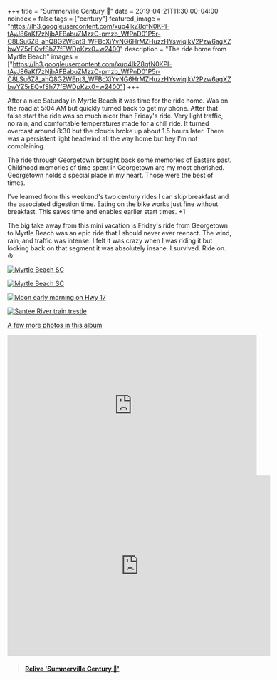 +++
title =  "Summerville Century 💯"
date = 2019-04-21T11:30:00-04:00
noindex = false
tags = ["century"]
featured_image = "https://lh3.googleusercontent.com/xup4IkZ8qfN0KPI-tAyJ86aKf7zNjbAFBabuZMzzC-pmzb_WfPnD01P5r-C8LSu6Z8_ahQ8G2WEpt3_WFBcXiYvNG6HrMZHuzzHYswiqikV2Pzw6agXZbwYZ5rEQvfSh77fEWDpKzx0=w2400"
description = "The ride home from Myrtle Beach"
images = ["https://lh3.googleusercontent.com/xup4IkZ8qfN0KPI-tAyJ86aKf7zNjbAFBabuZMzzC-pmzb_WfPnD01P5r-C8LSu6Z8_ahQ8G2WEpt3_WFBcXiYvNG6HrMZHuzzHYswiqikV2Pzw6agXZbwYZ5rEQvfSh77fEWDpKzx0=w2400"]
+++

After a nice Saturday in Myrtle Beach it was time for the ride home. Was on the road at 5:04 AM but quickly turned back to get my phone. After that false start the ride was so much nicer than Friday's ride. Very light traffic, no rain, and comfortable temperatures made for a chill ride. It turned overcast around 8:30 but the clouds broke up about 1.5 hours later. There was a persistent light headwind all the way home but hey I'm not complaining.

The ride through Georgetown brought back some memories of Easters past. Childhood memories of time spent in Georgetown are my most cherished. Georgetown holds a special place in my heart. Those were the best of times.

I've learned from this weekend's two century rides I can skip breakfast and the associated digestion time. Eating on the bike works just fine without breakfast. This saves time and enables earlier start times. +1

The big take away from this mini vacation is Friday's ride from Georgetown to Myrtle Beach was an epic ride that I should never ever reenact. The wind, rain, and traffic was intense. I felt it was crazy when I was riding it but looking back on that segment it was absolutely insane. I survived. Ride on. ☮


[![Myrtle Beach SC](https://lh3.googleusercontent.com/uYc-QIQT1e1qf4iz0WX-PbNk4t-JPeg9O3ruJPYRaXqfpJEF5Ua6Z7GDJPYxGack5GzVZowtifCmDL-0y62YaNhEY8X-HyqISXsyJL-M8jxr6q1vv6uWRNu0R9N5I9-gq8BibzY-SiQ=w2400)](https://lh3.googleusercontent.com/uYc-QIQT1e1qf4iz0WX-PbNk4t-JPeg9O3ruJPYRaXqfpJEF5Ua6Z7GDJPYxGack5GzVZowtifCmDL-0y62YaNhEY8X-HyqISXsyJL-M8jxr6q1vv6uWRNu0R9N5I9-gq8BibzY-SiQ=w2400)

[![Myrtle Beach SC](https://lh3.googleusercontent.com/q8aOYh-T3mLoJV-foxp-ubDCHuhtwGVhwoulZVQAko9Vr2AO0Wf-qPAZNEz1iSyY6aAJ_4Ast7jvyIqARuEdRr8gDPBAAu-za_SvzL-Bo2VJRoO9Fb7cEl4Fd_9x0GQDoDQ10bDkLxg=w2400)](https://lh3.googleusercontent.com/q8aOYh-T3mLoJV-foxp-ubDCHuhtwGVhwoulZVQAko9Vr2AO0Wf-qPAZNEz1iSyY6aAJ_4Ast7jvyIqARuEdRr8gDPBAAu-za_SvzL-Bo2VJRoO9Fb7cEl4Fd_9x0GQDoDQ10bDkLxg=w2400)

[![Moon early morning on Hwy 17](https://lh3.googleusercontent.com/C95jyaGXdrrK3Rrs6p2IB_RpZyF1-6UaMBCKObm878bj_9HyuIL8ZVKC21HypPm_cXmzUEd30JPJ2vCgeQX9Bwi78tYC4OYqxWZWAtA49Fb_wGAWZpz2kvYZ3Gz9HyzVGs2aM6JH6Wc=w2400)](https://lh3.googleusercontent.com/C95jyaGXdrrK3Rrs6p2IB_RpZyF1-6UaMBCKObm878bj_9HyuIL8ZVKC21HypPm_cXmzUEd30JPJ2vCgeQX9Bwi78tYC4OYqxWZWAtA49Fb_wGAWZpz2kvYZ3Gz9HyzVGs2aM6JH6Wc=w2400)

[![Santee River train trestle](https://lh3.googleusercontent.com/eqtk_gNnA5xWL2w2PwWGm5HZv_xY5hxc99OgBOlN-Szszt4vC-206WLOBirwZjPLVB3XoVibl3T_PqSEw7DxCxFJ7ur95Ou8xhhzeO2QSkW3eRoUF0XS4XP4aB8UcpyhZvCPUEo6xqw=w2400)](https://lh3.googleusercontent.com/eqtk_gNnA5xWL2w2PwWGm5HZv_xY5hxc99OgBOlN-Szszt4vC-206WLOBirwZjPLVB3XoVibl3T_PqSEw7DxCxFJ7ur95Ou8xhhzeO2QSkW3eRoUF0XS4XP4aB8UcpyhZvCPUEo6xqw=w2400)

[A few more photos in this album](https://photos.app.goo.gl/HEbCBpGJxhiFg6uF9)

<iframe width="560" height="315" src="https://www.youtube.com/embed/3i0sAQz-3MU" frameborder="0" allow="accelerometer; autoplay; encrypted-media; gyroscope; picture-in-picture" allowfullscreen></iframe>

<iframe height='405' width='590' frameborder='0' allowtransparency='true' scrolling='no' src='https://www.strava.com/activities/2307745665/embed/9751ddd38fe18aaabb47d623e676f46aa9b37d0d'></iframe>

<blockquote class="embedly-card" data-card-controls="0" data-card-key="f1631a41cb254ca5b035dc5747a5bd75"><h4><a href="https://www.relive.cc/view/2307745665?r=embed-site">Relive 'Summerville Century 💯'</a></h4></blockquote>
        <script async src="https://cdn.embedly.com/widgets/platform.js" charset="UTF-8"></script>
